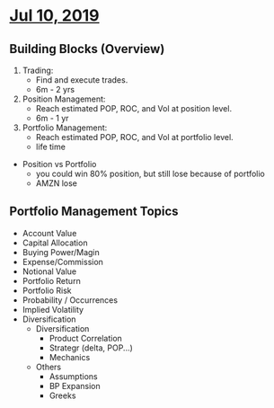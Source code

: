 # [Jul 10, 2019](https://www.tastytrade.com/tt/shows/from-theory-to-practice/episodes/portfolio-tactics-building-blocks-summary-part-two-02-26-2020)
## Building Blocks (Overview)
1. Trading: 
    * Find and execute trades. 
    * 6m - 2 yrs
2. Position Management: 
    * Reach estimated POP, ROC, and Vol at position level. 
    * 6m - 1 yr
3. Portfolio Management: 
    * Reach estimated POP, ROC, and Vol at portfolio level. 
    * life time
* Position vs Portfolio
    * you could win 80% position, but still lose because of portfolio
    * AMZN lose
## Portfolio Management Topics
* Account Value
* Capital Allocation
* Buying Power/Magin
* Expense/Commission
* Notional Value
* Portfolio Return
* Portfolio Risk
* Probability / Occurrences
* Implied Volatility
* Diversification
  * Diversification
    * Product Correlation
    * Strategr (delta, POP...)
    * Mechanics
  * Others
    * Assumptions
    * BP Expansion
    * Greeks


